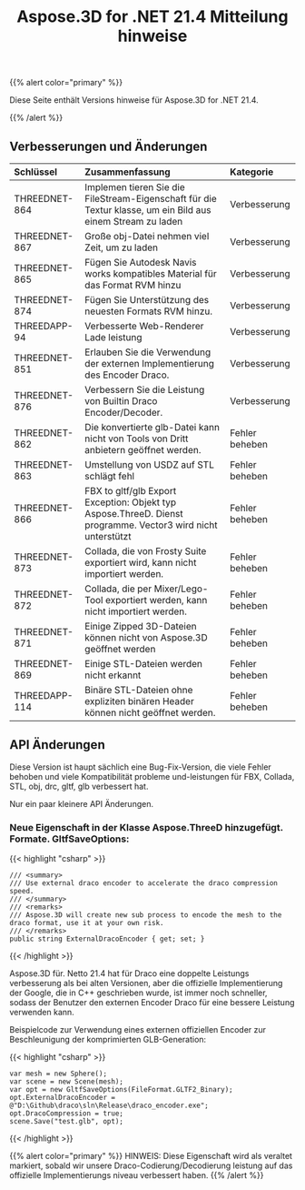 ﻿---
title: Aspose.3D for .NET 21.4 Mitteilung hinweise
type: docs
weight: 9
url: /de/net/aspose-3d-for-net-21-4-release-notes/
---
{{% alert color="primary" %}}

Diese Seite enthält Versions hinweise für Aspose.3D for .NET 21.4.

{{% /alert %}}
## **Verbesserungen und Änderungen**

|**Schlüssel**|**Zusammenfassung**|**Kategorie**|
|:- |:- |:- |
|THREEDNET-864 |Implemen tieren Sie die FileStream-Eigenschaft für die Textur klasse, um ein Bild aus einem Stream zu laden|Verbesserung|
|THREEDNET-867 |Große obj-Datei nehmen viel Zeit, um zu laden|Verbesserung|
|THREEDNET-865 |Fügen Sie Autodesk Navis works kompatibles Material für das Format RVM hinzu|Verbesserung|
|THREEDNET-874 |Fügen Sie Unterstützung des neuesten Formats RVM hinzu.|Verbesserung|
|THREEDAPP-94 |Verbesserte Web-Renderer Lade leistung|Verbesserung|
|THREEDNET-851 |Erlauben Sie die Verwendung der externen Implementierung des Encoder Draco.|Verbesserung|
|THREEDNET-876 |Verbessern Sie die Leistung von Builtin Draco Encoder/Decoder.|Verbesserung|
|THREEDNET-862 |Die konvertierte glb-Datei kann nicht von Tools von Dritt anbietern geöffnet werden.|Fehler beheben|
|THREEDNET-863 |Umstellung von USDZ auf STL schlägt fehl|Fehler beheben|
|THREEDNET-866 |FBX to gltf/glb Export Exception: Objekt typ Aspose.ThreeD. Dienst programme. Vector3 wird nicht unterstützt|Fehler beheben|
|THREEDNET-873 |Collada, die von Frosty Suite exportiert wird, kann nicht importiert werden.|Fehler beheben|
|THREEDNET-872 |Collada, die per Mixer/Lego-Tool exportiert werden, kann nicht importiert werden.|Fehler beheben|
|THREEDNET-871 |Einige Zipped 3D-Dateien können nicht von Aspose.3D geöffnet werden|Fehler beheben|
|THREEDNET-869 |Einige STL-Dateien werden nicht erkannt|Fehler beheben|
|THREEDAPP-114 |Binäre STL-Dateien ohne expliziten binären Header können nicht geöffnet werden.|Fehler beheben|


## API Änderungen ##


Diese Version ist haupt sächlich eine Bug-Fix-Version, die viele Fehler behoben und viele Kompatibilität probleme und-leistungen für FBX, Collada, STL, obj, drc, gltf, glb verbessert hat.



Nur ein paar kleinere API Änderungen.

### Neue Eigenschaft in der Klasse Aspose.ThreeD hinzugefügt. Formate. GltfSaveOptions:

{{< highlight "csharp" >}}

    /// <summary>
    /// Use external draco encoder to accelerate the draco compression speed.
    /// </summary>
    /// <remarks>
    /// Aspose.3D will create new sub process to encode the mesh to the draco format, use it at your own risk. 
    /// </remarks>
    public string ExternalDracoEncoder { get; set; }

{{< /highlight >}}


Aspose.3D für. Netto 21.4 hat für Draco eine doppelte Leistungs verbesserung als bei alten Versionen, aber die offizielle Implementierung der Google, die in C++ geschrieben wurde, ist immer noch schneller, sodass der Benutzer den externen Encoder Draco für eine bessere Leistung verwenden kann.

Beispielcode zur Verwendung eines externen offiziellen Encoder zur Beschleunigung der komprimierten GLB-Generation:

{{< highlight "csharp" >}}

    var mesh = new Sphere();
    var scene = new Scene(mesh);
    var opt = new GltfSaveOptions(FileFormat.GLTF2_Binary);
    opt.ExternalDracoEncoder = @"D:\Github\draco\sln\Release\draco_encoder.exe";
    opt.DracoCompression = true;
    scene.Save("test.glb", opt);

{{< /highlight >}}

{{% alert color="primary" %}} 
HINWEIS: Diese Eigenschaft wird als veraltet markiert, sobald wir unsere Draco-Codierung/Decodierung leistung auf das offizielle Implementierungs niveau verbessert haben.
{{% /alert %}}